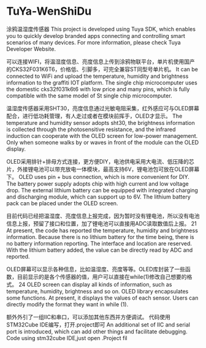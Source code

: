 # TuYa-WenShiDu
涂鸦温湿度传感器
This project is developed using Tuya SDK, which enables you to quickly develop branded
apps connecting and controlling smart scenarios of many devices.
For more information, please check Tuya Developer Website.

可以连接WIFI，将温湿度信息、亮度信息上传到涂鸦物联平台，单片机使用国产的CKS32F031K6T6，价格低、引脚多，可完全兼容ST同型号单片机。
It can be connected to WiFi and upload the temperature, humidity and brightness information to the graffiti IOT platform. The single chip microcomputer uses the domestic cks32f031k6t6 with low price and many pins, which is fully compatible with the same model of St single chip microcomputer.


温湿度传感器采用SHT30，亮度信息通过光敏电阻采集，红外感应可与OLED屏幕配合，进行低功耗管理，有人走过或者在模块前挥手，OLED才显示。
The temperature and humidity sensor adopts sht30, the brightness information is collected through the photosensitive resistance, and the infrared induction can cooperate with the OLED screen for low-power management. Only when someone walks by or waves in front of the module can the OLED display.


OLED采用排针+排母方式连接，更方便DIY，电池供电采用大电流、低压降的芯片，外接锂电池可以带充放电一体模块，最高支持6V，锂电池包可放在OLED屏幕下。
OLED uses pin + bus connection, which is more convenient for DIY. The battery power supply adopts chip with high current and low voltage drop. The external lithium battery can be equipped with integrated charging and discharging module, which can support up to 6V. The lithium battery pack can be placed under the OLED screen.


目前代码已经把温湿度、亮度信息上报完成，因为暂时没有锂电池，所以没有电池信息上报，预留了接口和位置，加了锂电池可以直接用ADC读取数值后上报。
21
At present, the code has reported the temperature, humidity and brightness information. Because there is no lithium battery for the time being, there is no battery information reporting. The interface and location are reserved. With the lithium battery added, the value can be directly read by ADC and reported.


OLED屏幕可以显示各种信息，比如温湿度、亮度等等。OLED库封装了一些函数，目前显示的是各个传感器的值，用户可以直接在while(1)修改自己想要的格式。
24
OLED screen can display all kinds of information, such as temperature, humidity, brightness and so on. OLED library encapsulates some functions. At present, it displays the values of each sensor. Users can directly modify the format they want in while (1).

额外外引了一组IIC和串口，可以添加其他东西并方便调试。 代码使用STM32Cube IDE编写，打开.project即可
An additional set of IIC and serial port is introduced, which can add other things and facilitate debugging. Code using stm32cube IDE,just open .Project fil

